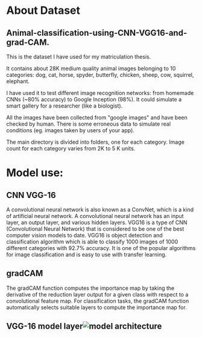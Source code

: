 # About Dataset
## Animal-classification-using-CNN-VGG16-and-grad-CAM.
This is the dataset I have used for my matriculation thesis.

It contains about 28K medium quality animal images belonging to 10 categories: dog, cat, horse, spyder, butterfly, chicken, sheep, cow, squirrel, elephant.

I have used it to test different image recognition networks: from homemade CNNs (~80% accuracy) to Google Inception (98%). It could simulate a smart gallery for a researcher (like a biologist).

All the images have been collected from "google images" and have been checked by human. There is some erroneous data to simulate real conditions (eg. images taken by users of your app).

The main directory is divided into folders, one for each category. Image count for each category varies from 2K to 5 K units.
# Model use:
## CNN VGG-16
A convolutional neural network is also known as a ConvNet, which is a kind of artificial neural network. A convolutional neural network has an input layer, an output layer, and various hidden layers. VGG16 is a type of CNN (Convolutional Neural Network) that is considered to be one of the best computer vision models to date. VGG16 is object detection and classification algorithm which is able to classify 1000 images of 1000 different categories with 92.7% accuracy. It is one of the popular algorithms for image classification and is easy to use with transfer learning.
## gradCAM
The gradCAM function computes the importance map by taking the derivative of the reduction layer output for a given class with respect to a convolutional feature map. For classification tasks, the gradCAM function automatically selects suitable layers to compute the importance map for.
## VGG-16 model layer![model architecture](https://user-images.githubusercontent.com/120489798/208300261-2041c982-60a6-441a-89b8-f17819c6d49b.JPG)
